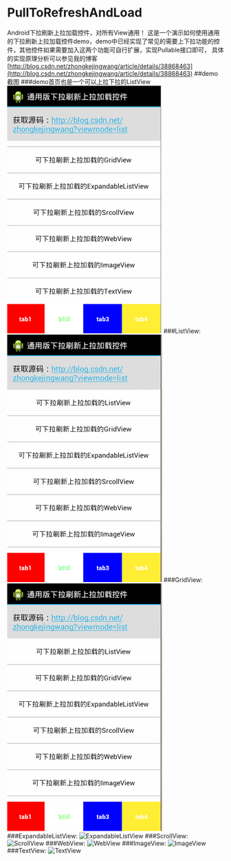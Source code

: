 PullToRefreshAndLoad
====================

Android下拉刷新上拉加载控件，对所有View通用！ 
这是一个演示如何使用通用的下拉刷新上拉加载控件demo，demo中已经实现了常见的需要上下拉功能的控件，其他控件如果需要加入这两个功能可自行扩展，实现Pullable接口即可，
具体的实现原理分析可以参见我的博客[http://blog.csdn.net/zhongkejingwang/article/details/38868463](http://blog.csdn.net/zhongkejingwang/article/details/38868463)
##demo截图
###demo首页也是一个可以上拉下拉的ListView
![demo首页](https://github.com/jingchenUSTC/PullToRefreshAndLoad/blob/master/screenshots/main.gif)
###ListView:
![ListView](https://github.com/jingchenUSTC/PullToRefreshAndLoad/blob/master/screenshots/ListView.gif)
###GridView:
![GridView](https://github.com/jingchenUSTC/PullToRefreshAndLoad/blob/master/screenshots/GridView.gif)
###ExpandableListView:
![ExpandableListView](https://github.com/jingchenUSTC/PullToRefreshAndLoad/tree/master/screenshots/ExpandableListView.gif)
###ScrollView:
![ScrollView](https://github.com/jingchenUSTC/PullToRefreshAndLoad/tree/master/screenshots/ScrollView.gif)
###WebView:
![WebView](https://github.com/jingchenUSTC/PullToRefreshAndLoad/tree/master/screenshots/WebView.gif)
###ImageView:
![ImageView](https://github.com/jingchenUSTC/PullToRefreshAndLoad/tree/master/screenshots/ImageView.gif)
###TextView:
![TextView](https://github.com/jingchenUSTC/PullToRefreshAndLoad/tree/master/screenshots/TextView.gif)
